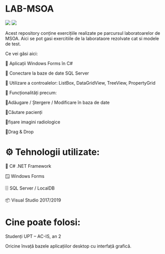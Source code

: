 # LAB-MSOA

![](https://img.shields.io/badge/WindowsForms-RR4) ![](https://img.shields.io/badge/CSharp-FFDD33)

Acest repository conține exercițiile realizate pe parcursul laboratoarelor de MSOA. Aici se pot gasi exercitiile de la laborataore rezolvate cat si modele de test.

Ce vei găsi aici:

🔹 Aplicații Windows Forms în C#

🔹 Conectare la baze de date SQL Server

🔹 Utilizare a controalelor: ListBox, DataGridView, TreeView, PropertyGrid

🔹 Funcționalități precum:

  🔹Adăugare / Ștergere / Modificare în baza de date
  
  🔹Căutare pacienți
  
  🔹fișare imagini radiologice
  
  🔹Drag & Drop

# ⚙️ Tehnologii utilizate:

🧠 C# .NET Framework

🪟 Windows Forms

🗄️ SQL Server / LocalDB

📦 Visual Studio 2017/2019

# Cine poate folosi:

Studenți UPT – AC-IS, an 2

Oricine învață bazele aplicațiilor desktop cu interfață grafică.
